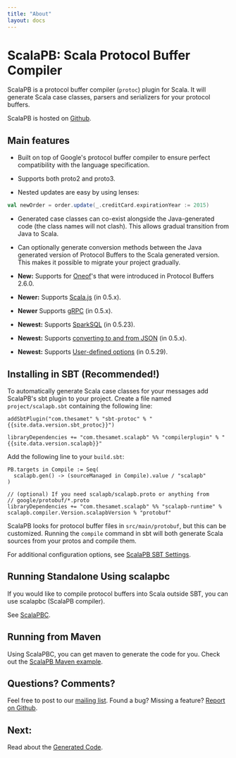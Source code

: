 ```yaml
---
title: "About"
layout: docs
---
```


# ScalaPB: Scala Protocol Buffer Compiler

ScalaPB is a protocol buffer compiler (`protoc`) plugin for Scala. It will
generate Scala case classes, parsers and serializers for your protocol
buffers.

ScalaPB is hosted on [Github](https://github.com/scalapb/ScalaPB).

## Main features

* Built on top of Google's protocol buffer compiler to ensure perfect
  compatibility with the language specification.

* Supports both proto2 and proto3.

* Nested updates are easy by using lenses:
```scala
val newOrder = order.update(_.creditCard.expirationYear := 2015)
```

* Generated case classes can co-exist alongside the Java-generated code (the
  class names will not clash). This allows gradual transition from Java to
  Scala.

* Can optionally generate conversion methods between the Java generated
  version of Protocol Buffers to the Scala generated version. This makes
  it possible to migrate your project gradually.

* **New:** Supports for
  [Oneof](https://developers.google.com/protocol-buffers/docs/proto#oneof)'s 
  that were introduced in Protocol Buffers 2.6.0.

* **Newer:** Supports [Scala.js]({{site.baseurl}}/scala.js.html) (in 0.5.x).

* **Newer** Supports [gRPC](http://www.grpc.io/) (in 0.5.x).

* **Newest:** Supports [SparkSQL]({{site.baseurl}}/sparksql.html) (in 0.5.23).

* **Newest:** Supports [converting to and from JSON]({{site.baseurl}}/json.html) (in 0.5.x).

* **Newest:** Supports [User-defined options]({{site.baseurl}}/user_defined_options.html) (in 0.5.29).

## Installing in SBT (Recommended!)

To automatically generate Scala case classes for your messages add ScalaPB's
sbt plugin to your project. Create a file named `project/scalapb.sbt`
containing the following line:

    addSbtPlugin("com.thesamet" % "sbt-protoc" % "{{site.data.version.sbt_protoc}}")

    libraryDependencies += "com.thesamet.scalapb" %% "compilerplugin" % "{{site.data.version.scalapb}}"

Add the following line to your `build.sbt`:

    PB.targets in Compile := Seq(
      scalapb.gen() -> (sourceManaged in Compile).value / "scalapb"
    )

    // (optional) If you need scalapb/scalapb.proto or anything from
    // google/protobuf/*.proto
    libraryDependencies += "com.thesamet.scalapb" %% "scalapb-runtime" % scalapb.compiler.Version.scalapbVersion % "protobuf"


ScalaPB looks for protocol buffer files in `src/main/protobuf`, but this can
be customized. Running the `compile` command in sbt will both generate Scala
sources from your protos and compile them. 

For additional configuration options, see
[ScalaPB SBT Settings]({{site.baseurl}}/sbt-settings.html).

## Running Standalone Using scalapbc

If you would like to compile protocol buffers into Scala outside SBT, you can
use scalapbc (ScalaPB compiler).

See [ScalaPBC]({{site.baseurl}}/scalapbc.html).

## Running from Maven

Using ScalaPBC, you can get maven to generate the code for you.
Check out the [ScalaPB Maven example](https://github.com/thesamet/scalapb-maven-example).

## Questions? Comments?

Feel free to post to our [mailing
list](https://groups.google.com/forum/#!forum/scalapb).  Found a bug? Missing
a feature? [Report on Github](https://github.com/scalapb/ScalaPB/issues).

## Next:

Read about the [Generated Code]({{site.baseurl}}/generated-code.html).

